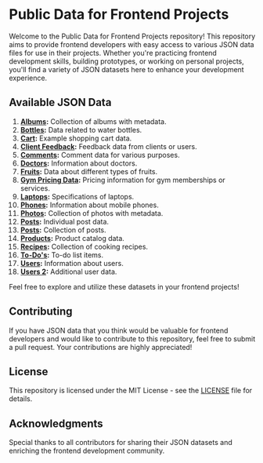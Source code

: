 # Public Data for Frontend Projects

Welcome to the Public Data for Frontend Projects repository! This repository aims to provide frontend developers with easy access to various JSON data files for use in their projects. Whether you're practicing frontend development skills, building prototypes, or working on personal projects, you'll find a variety of JSON datasets here to enhance your development experience.

## Available JSON Data

1. **[Albums](https://raw.githubusercontent.com/ahnaf4D/public-data-for-frontend-projects/main/db/albums.json):** Collection of albums with metadata.
2. **[Bottles](https://raw.githubusercontent.com/ahnaf4D/public-data-for-frontend-projects/main/db/bottles.json):** Data related to water bottles.
3. **[Cart](https://raw.githubusercontent.com/ahnaf4D/public-data-for-frontend-projects/main/db/cart.json):** Example shopping cart data.
4. **[Client Feedback](https://raw.githubusercontent.com/ahnaf4D/public-data-for-frontend-projects/main/db/clientFeedback.json):** Feedback data from clients or users.
5. **[Comments](https://raw.githubusercontent.com/ahnaf4D/public-data-for-frontend-projects/main/db/comments.json):** Comment data for various purposes.
6. **[Doctors](https://raw.githubusercontent.com/ahnaf4D/public-data-for-frontend-projects/main/db/doctors.json):** Information about doctors.
7. **[Fruits](https://raw.githubusercontent.com/ahnaf4D/public-data-for-frontend-projects/main/db/fruits.json):** Data about different types of fruits.
8. **[Gym Pricing Data](https://raw.githubusercontent.com/ahnaf4D/public-data-for-frontend-projects/main/db/gym-pricing-data.json):** Pricing information for gym memberships or services.
9. **[Laptops](https://raw.githubusercontent.com/ahnaf4D/public-data-for-frontend-projects/main/db/laptops.json):** Specifications of laptops.
10. **[Phones](https://raw.githubusercontent.com/ahnaf4D/public-data-for-frontend-projects/main/db/phones.json):** Information about mobile phones.
11. **[Photos](https://raw.githubusercontent.com/ahnaf4D/public-data-for-frontend-projects/main/db/photoes.json):** Collection of photos with metadata.
12. **[Posts](https://raw.githubusercontent.com/ahnaf4D/public-data-for-frontend-projects/main/db/post.json):** Individual post data.
13. **[Posts](https://raw.githubusercontent.com/ahnaf4D/public-data-for-frontend-projects/main/db/posts.json):** Collection of posts.
14. **[Products](https://raw.githubusercontent.com/ahnaf4D/public-data-for-frontend-projects/main/db/products.json):** Product catalog data.
15. **[Recipes](https://raw.githubusercontent.com/ahnaf4D/public-data-for-frontend-projects/main/db/recipes.json):** Collection of cooking recipes.
16. **[To-Do's](https://raw.githubusercontent.com/ahnaf4D/public-data-for-frontend-projects/main/db/todos.json):** To-do list items.
17. **[Users](https://raw.githubusercontent.com/ahnaf4D/public-data-for-frontend-projects/main/db/users.json):** Information about users.
18. **[Users 2](https://raw.githubusercontent.com/ahnaf4D/public-data-for-frontend-projects/main/db/users2.json):** Additional user data.

Feel free to explore and utilize these datasets in your frontend projects!

## Contributing

If you have JSON data that you think would be valuable for frontend developers and would like to contribute to this repository, feel free to submit a pull request. Your contributions are highly appreciated!

## License

This repository is licensed under the MIT License - see the [LICENSE](LICENSE) file for details.

## Acknowledgments

Special thanks to all contributors for sharing their JSON datasets and enriching the frontend development community.
